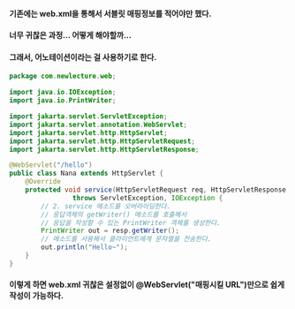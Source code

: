#### 기존에는 web.xml을 통해서 서블릿 매핑정보를 적어야만 했다.
#### 너무 귀찮은 과정... 어떻게 해야할까...
#### 그래서, 어노테이션이라는 걸 사용하기로 한다.

```java
package com.newlecture.web;

import java.io.IOException;
import java.io.PrintWriter;

import jakarta.servlet.ServletException;
import jakarta.servlet.annotation.WebServlet;
import jakarta.servlet.http.HttpServlet;
import jakarta.servlet.http.HttpServletRequest;
import jakarta.servlet.http.HttpServletResponse;

@WebServlet("/hello")
public class Nana extends HttpServlet {
	@Override
	protected void service(HttpServletRequest req, HttpServletResponse resp)
				throws ServletException, IOException {
		// 2. service 메소드를 오버라이딩한다.
		// 응답객체의 getWriter() 메소드를 호출해서
		// 응답을 작성할 수 있는 PrintWriter 객체를 생성한다.
		PrintWriter out = resp.getWriter();
		// 메소드를 사용해서 클라이언트에게 문자열을 전송한다.
		out.println("Hello~");
	}
}
```

#### 이렇게 하면 web.xml 귀찮은 설정없이 @WebServlet("매핑시킬 URL")만으로 쉽게 작성이 가능하다.
